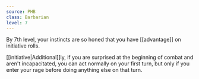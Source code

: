 ```yaml
---
source: PHB
class: Barbarian
level: 7
---
```


By 7th level, your instincts are so honed that you have [[advantage]] on initiative rolls.

[[initiative|Additional]]ly, if you are surprised at the beginning of combat and aren't incapacitated, you can act normally on your first turn, but only if you enter your rage before doing anything else on that turn.
